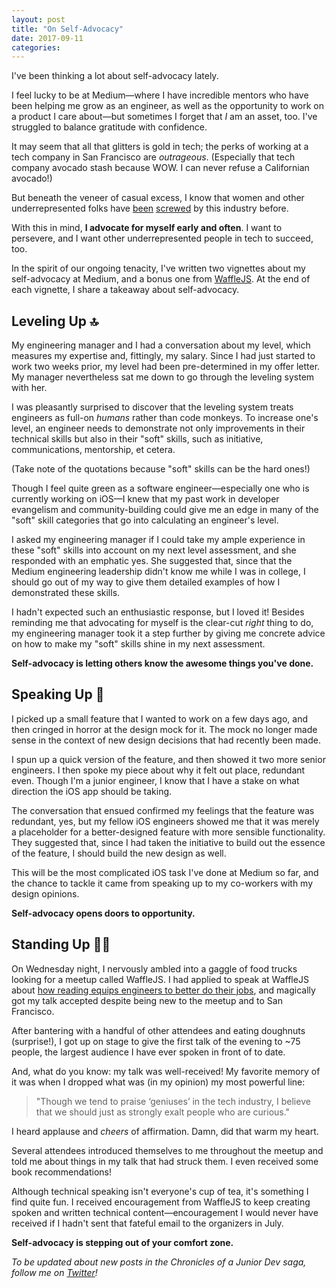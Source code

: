 ```yaml
---
layout: post
title: "On Self-Advocacy"
date: 2017-09-11
categories:
---
```


I've been thinking a lot about self-advocacy lately.

I feel lucky to be at Medium—where I have incredible mentors who have been helping me grow as an engineer, as well as the opportunity to work on a product I care about—but sometimes I forget that *I* am an asset, too. I've struggled to balance gratitude with confidence.

It may seem that all that glitters is gold in tech; the perks of working at a tech company in San Francisco are *outrageous*. (Especially that tech company avocado stash because WOW. I can never refuse a Californian avocado!)

But beneath the veneer of casual excess, I know that women and other underrepresented folks have [been](https://medium.com/@amelielamont/not-a-black-chair-8a8e7e2b9140) [screwed](https://www.susanjfowler.com/blog/2017/2/19/reflecting-on-one-very-strange-year-at-uber) by this industry before.

With this in mind, **I advocate for myself early and often**. I want to persevere, and I want other underrepresented people in tech to succeed, too.

In the spirit of our ongoing tenacity, I've written two vignettes about my self-advocacy at Medium, and a bonus one from [WaffleJS](https://wafflejs.com/). At the end of each vignette, I share a takeaway about self-advocacy.

## Leveling Up 🔝

My engineering manager and I had a conversation about my level, which measures my expertise and, fittingly, my salary. Since I had just started to work two weeks prior, my level had been pre-determined in my offer letter. My manager nevertheless sat me down to go through the leveling system with her.

I was pleasantly surprised to discover that the leveling system treats engineers as full-on *humans* rather than code monkeys. To increase one's level, an engineer needs to demonstrate not only improvements in their technical skills but also in their "soft" skills, such as initiative, communications, mentorship, et cetera.

(Take note of the quotations because "soft" skills can be the hard ones!)

Though I feel quite green as a software engineer—especially one who is currently working on iOS—I knew that my past work in developer evangelism and community-building could give me an edge in many of the "soft" skill categories that go into calculating an engineer's level.

I asked my engineering manager if I could take my ample experience in these "soft" skills into account on my next level assessment, and she responded with an emphatic yes. She suggested that, since that the Medium engineering leadership didn't know me while I was in college, I should go out of my way to give them detailed examples of how I demonstrated these skills.

I hadn't expected such an enthusiastic response, but I loved it! Besides reminding me that advocating for myself is the clear-cut *right* thing to do, my engineering manager took it a step further by giving me concrete advice on how to make my "soft" skills shine in my next assessment.

**Self-advocacy is letting others know the awesome things you've done.**

## Speaking Up 💬

I picked up a small feature that I wanted to work on a few days ago, and then cringed in horror at the design mock for it. The mock no longer made sense in the context of new design decisions that had recently been made.

I spun up a quick version of the feature, and then showed it two more senior engineers. I then spoke my piece about why it felt out place, redundant even. Though I'm a junior engineer, I know that I have a stake on what direction the iOS app should be taking.

The conversation that ensued confirmed my feelings that the feature was redundant, yes, but my fellow iOS engineers showed me that it was merely a placeholder for a better-designed feature with more sensible functionality. They suggested that, since I had taken the initiative to build out the essence of the feature, I should build the new design as well.

This will be the most complicated iOS task I've done at Medium so far, and the chance to tackle it came from speaking up to my co-workers with my design opinions.

**Self-advocacy opens doors to opportunity.**

## Standing Up 🙋🏻

On Wednesday night, I nervously ambled into a gaggle of food trucks looking for a meetup called WaffleJS. I had applied to speak at WaffleJS about [how reading equips engineers to better do their jobs](https://medium.com/@alainakafkes/on-literature-linked-lists-6730308a0d81), and magically got my talk accepted despite being new to the meetup and to San Francisco.

After bantering with a handful of other attendees and eating doughnuts (surprise!), I got up on stage to give the first talk of the evening to ~75 people, the largest audience I have ever spoken in front of to date.

And, what do you know: my talk was well-received! My favorite memory of it was when I dropped what was (in my opinion) my most powerful line:

> "Though we tend to praise ‘geniuses’ in the tech industry, I believe that we should just as strongly exalt people who are curious."

I heard applause and *cheers* of affirmation. Damn, did that warm my heart.

Several attendees introduced themselves to me throughout the meetup and told me about things in my talk that had struck them. I even received some book recommendations!

Although technical speaking isn't everyone's cup of tea, it's something I find quite fun. I received encouragement from WaffleJS to keep creating spoken and written technical content—encouragement I would never have received if I hadn't sent that fateful email to the organizers in July.

**Self-advocacy is stepping out of your comfort zone.**

*To be updated about new posts in the Chronicles of a Junior Dev saga, follow me on [Twitter](https://twitter.com/alainakafkes)!*
